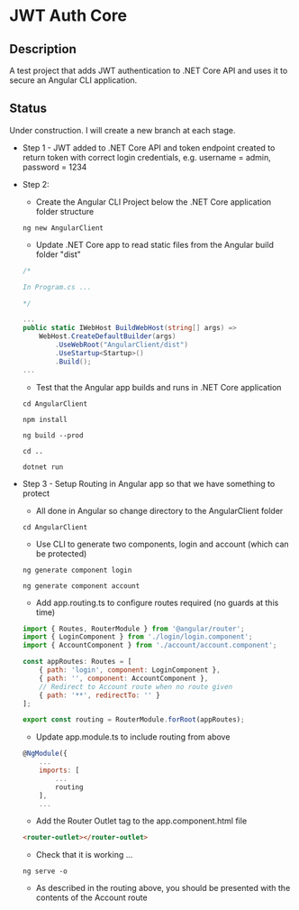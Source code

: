 # JWT Auth Core

## Description

A test project that adds JWT authentication to .NET Core API and uses it to secure an Angular CLI application.

## Status

Under construction. I will create a new branch at each stage.

* Step 1 - JWT added to .NET Core API and token endpoint created to return token with correct login credentials, e.g. username = admin, password = 1234

* Step 2:

    * Create the Angular CLI Project below the .NET Core application folder structure
    ```
    ng new AngularClient
    ```
    * Update .NET Core app to read static files from the Angular build folder "dist"
    ``` cs
    /* 
    
    In Program.cs ...

    */

    ...
    public static IWebHost BuildWebHost(string[] args) =>
        WebHost.CreateDefaultBuilder(args)
            .UseWebRoot("AngularClient/dist")
            .UseStartup<Startup>()
            .Build();
    ...

    ```
    * Test that the Angular app builds and runs in .NET Core application
    ```
    cd AngularClient

    npm install
    
    ng build --prod
    
    cd ..
    
    dotnet run

* Step 3 - Setup Routing in Angular app so that we have something to protect
    
    * All done in Angular so change directory to the AngularClient folder
    ```
    cd AngularClient
    ```
    * Use CLI to generate two components, login and account (which can be protected)
    ```
    ng generate component login
    
    ng generate component account
    ```
    * Add app.routing.ts to configure routes required (no guards at this time)
    ``` Javascript
    import { Routes, RouterModule } from '@angular/router';
    import { LoginComponent } from './login/login.component';
    import { AccountComponent } from './account/account.component';

    const appRoutes: Routes = [
        { path: 'login', component: LoginComponent },
        { path: '', component: AccountComponent },
        // Redirect to Account route when no route given
        { path: '**', redirectTo: '' }
    ];

    export const routing = RouterModule.forRoot(appRoutes);
    ```
    * Update app.module.ts to include routing from above
    ``` Javascript
    @NgModule({
        ...
        imports: [
            ...
            routing
        ],
        ...
    ```
    * Add the Router Outlet tag to the app.component.html file
    ``` html
    <router-outlet></router-outlet>
    ```
    * Check that it is working ...
    ```
    ng serve -o 
    ```
    * As described in the routing above, you should be presented with the contents of the Account route
